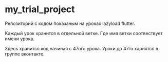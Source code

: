 # my_trial_project

Репозиторий с кодом показаным на уроках lazyload flutter.

Каждый урок хранится в отдельной ветке. Где имя ветки соотвествует имени урока.

Здесь хранится код начиная с 47ого урока. Уроки до 47го харнятся в группе вконтакте.